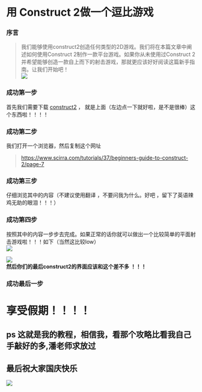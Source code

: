# 用 Construct 2做一个逗比游戏   
### 序言    
>我们能够使用construct2创造任何类型的2D游戏。我们将在本篇文章中阐述如何使用Construct 2制作一款平台游戏。如果你从未使用过Construct 2并希望能够创造一款自上而下的射击游戏，那就更应该好好阅读这篇新手指南。让我们开始吧！  
     ![](https://gss3.bdstatic.com/84oSdTum2Q5BphGlnYG/timg?wapp&quality=80&size=b150_150&subsize=20480&cut_x=0&cut_w=0&cut_y=0&cut_h=0&sec=1369815402&srctrace&di=ec7ffe97e4d5fee9a6e11b01d31155cc&wh_rate=null&src=http%3A%2F%2Fimgsrc.baidu.com%2Fforum%2Fpic%2Fitem%2F9f510fb30f2442a7ffa20912d043ad4bd01302dc.jpg)   
    
### 成功第一步    
首先我们需要下载 [construct2](https://www.scirra.com/manual/2/installing)  ， 就是上面（左边点一下就好啦，是不是很棒）这个东西啦！！！！
### 成功第二步    
我们打开一个浏览器，然后复制这个网址

>https://www.scirra.com/tutorials/37/beginners-guide-to-construct-2/page-7       
### 成功第三步   
仔细浏览其中的内容（不建议使用翻译 ，不要问我为什么。好吧 ，留下了英语辣鸡无助的眼泪！！！）   

### 成功第四步   
按照其中的内容一步步去完成。如果正常的话你就可以做出一个比较简单的平面射击游戏啦！！！如下（当然这比较low）      
![](http://m.qpic.cn/psb?/V10EObJi22LuSA/IsOySFsye1iyN2OohkZAX8mkxUxoHp08T507Pkk2iOo!/b/dDUBAAAAAAAA&bo=CwJQAQAAAAACdws!&rf=viewer_4)      
  
  
![](http://a3.qpic.cn/psb?/V10EObJi22LuSA/*FDZaBx*x6Bxzs.A*sMtlnD9t4FPxPEs6BLdYwBUuaQ!/m/dFIBAAAAAAAAnull&bo=gAc4BAAAAAADB5k!&rf=photolist&t=5)   
**然后你们的最后construct2的界面应该和这个差不多 ！！！**   
### 成功最后一步   
# 享受假期！！！！         


 ## ps 这就是我的教程，相信我，看那个攻略比看我自己手敲好的多,潘老师求放过   
 ## 最后祝大家国庆快乐  
 ![](https://img01.sogoucdn.com/app/a/100520093/e4da036d85862ab2-0b055871c6d0d2ee-bf56ccf5ab09ade4ea814b3aaec8cfd2.jpg)

